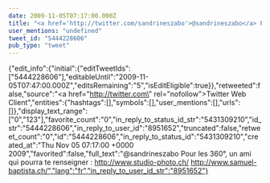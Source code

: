 ```yaml
---
date: 2009-11-05T07:17:00.000Z
title: "<a href='http://twitter.com/sandrineszabo'>@sandrineszabo</a> Pour les 360°, un ami qui pourra te renseigner : http://www.studio-photo.ch/  http://www.samuel-baptista.ch/″"
user_mentions: "undefined"
tweet_id: "5444228606"
pub_type: "tweet"
---
```

{"edit_info":{"initial":{"editTweetIds":["5444228606"],"editableUntil":"2009-11-05T07:47:00.000Z","editsRemaining":"5","isEditEligible":true}},"retweeted":false,"source":"<a href=\"http://twitter.com\" rel=\"nofollow\">Twitter Web Client</a>","entities":{"hashtags":[],"symbols":[],"user_mentions":[],"urls":[]},"display_text_range":["0","123"],"favorite_count":"0","in_reply_to_status_id_str":"5431309210","id_str":"5444228606","in_reply_to_user_id":"8951652","truncated":false,"retweet_count":"0","id":"5444228606","in_reply_to_status_id":"5431309210","created_at":"Thu Nov 05 07:17:00 +0000 2009","favorited":false,"full_text":"@sandrineszabo Pour les 360°, un ami qui pourra te renseigner : http://www.studio-photo.ch/  http://www.samuel-baptista.ch/","lang":"fr","in_reply_to_user_id_str":"8951652"}
